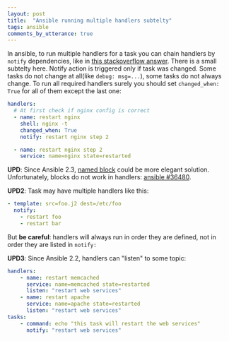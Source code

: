 ```yaml
---
layout: post
title:  "Ansible running multiple handlers subtelty"
tags: ansible
comments_by_utterance: true
---
```


In ansible, to run multiple handlers for a task you can chain handlers by `notify` dependencies, like in [this stackoverflow answer](http://stackoverflow.com/a/31618968/890863). There is a small subtelty here. Notify action is triggered only if task was changed. Some tasks do not change at all(like `debug: msg=...`), some tasks do not always change. To run all required handlers surely you should set `changed_when: True` for all of them except the last one:

```yaml
handlers:
  # At first check if nginx config is correct
  - name: restart nginx
    shell: nginx -t
    changed_when: True
    notify: restart nginx step 2

  - name: restart nginx step 2
    service: name=nginx state=restarted
```

**UPD**: Since Ansible 2.3, [named block](http://docs.ansible.com/ansible/latest/playbooks_blocks.html) could be more elegant solution. Unfortunately, blocks do not work in handlers: [ansible #36480](https://github.com/ansible/ansible/issues/36480).

**UPD2**: Task may have multiple handlers like this:

```yaml
- template: src=foo.j2 dest=/etc/foo
  notify:
    - restart foo
    - restart bar
```

But **be careful**: handlers will always run in order they are defined, not in order they are listed in `notify:`

**UPD3**: Since Ansible 2.2, handlers can "listen" to some topic:

```yaml
handlers:
    - name: restart memcached
      service: name=memcached state=restarted
      listen: "restart web services"
    - name: restart apache
      service: name=apache state=restarted
      listen: "restart web services"
tasks:
    - command: echo "this task will restart the web services"
      notify: "restart web services"
```
